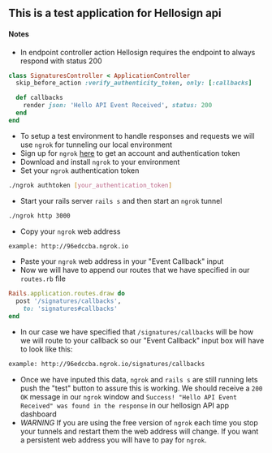 ## This is a test application for Hellosign api

#### Notes
* In endpoint controller action Hellosign requires the endpoint to always respond with status 200
```ruby
class SignaturesController < ApplicationController
  skip_before_action :verify_authenticity_token, only: [:callbacks]

  def callbacks
    render json: 'Hello API Event Received', status: 200
  end
end
```
* To setup a test environment to handle responses and requests we will use `ngrok` for tunneling our local environment
* Sign up for `ngrok` [here](https://ngrok.com/) to get an account and authentication token
* Download and install `ngrok` to your environment
* Set your `ngrok` authentication token
```bash
./ngrok authtoken [your_authentication_token]
```
* Start your rails server `rails s` and then start an `ngrok` tunnel
```bash
./ngrok http 3000
```
* Copy your `ngrok` web address
```bash
example: http://96edccba.ngrok.io
```
* Paste your `ngrok` web address in your "Event Callback" input
* Now we will have to append our routes that we have specified in our `routes.rb` file
```ruby
Rails.application.routes.draw do
  post '/signatures/callbacks',
    to: 'signatures#callbacks'
end
```
* In our case we have specified that `/signatures/callbacks` will be how we will route to your callback so our "Event Callback" input box will have to look like this:
```bash
example: http://96edccba.ngrok.io/signatures/callbacks
```
* Once we have inputed this data, `ngrok` and `rails s` are still running lets push the "test" button to assure this is working. We should receive a `200 OK` message in our `ngrok` window and `Success! "Hello API Event Received" was found in the response` in our hellosign API app dashboard
* *WARNING* If you are using the free version of `ngrok` each time you stop your tunnels and restart them the web address will change. If you want a persistent web address you will have to pay for `ngrok`.
